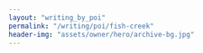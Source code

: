 ```yaml
---
layout: "writing_by_poi"
permalink: "/writing/poi/fish-creek"
header-img: "assets/owner/hero/archive-bg.jpg"
---
```

